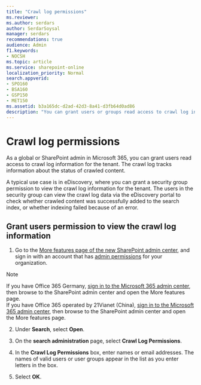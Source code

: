 ```yaml
---
title: "Crawl log permissions"
ms.reviewer: 
ms.author: serdars
author: SerdarSoysal
manager: serdars
recommendations: true
audience: Admin
f1.keywords:
- NOCSH
ms.topic: article
ms.service: sharepoint-online
localization_priority: Normal
search.appverid:
- SPO160
- BSA160
- GSP150
- MET150
ms.assetid: b3a165dc-d2ad-42d3-8a41-d3fb64d0ad86
description: "You can grant users or groups read access to crawl log information for the tenant. A typical use case is in eDiscovery, where users may need to check whether crawled content was in fact added to the search index."
---
```


# Crawl log permissions

As a global or SharePoint admin in Microsoft 365, you can grant users read access to crawl log information for the tenant. The crawl log tracks information about the status of crawled content. 
  
A typical use case is in eDiscovery, where you can grant a security group permission to view the crawl log information for the tenant. The users in the security group can view the crawl log data via the eDiscovery portal to check whether crawled content was successfully added to the search index, or whether indexing failed because of an error.
  
## Grant users permission to view the crawl log information
<a name="__top"> </a>

1. Go to the [More features page of the new SharePoint admin center](https://admin.microsoft.com/sharepoint?page=classicfeatures&modern=true), and sign in with an account that has [admin permissions](./sharepoint-admin-role.md) for your organization.

>[!NOTE]
>If you have Office 365 Germany, [sign in to the Microsoft 365 admin center](https://go.microsoft.com/fwlink/p/?linkid=848041), then browse to the SharePoint admin center and open the More features page. <br>If you have Office 365 operated by 21Vianet (China), [sign in to the Microsoft 365 admin center](https://go.microsoft.com/fwlink/p/?linkid=850627), then browse to the SharePoint admin center and open the More features page.
 
2. Under **Search**, select **Open**.
    
3. On the **search administration** page, select **Crawl Log Permissions**.
    
4. In the **Crawl Log Permissions** box, enter names or email addresses. The names of valid users or user groups appear in the list as you enter letters in the box. 
    
5. Select **OK**.